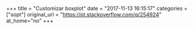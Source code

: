 +++
title = "Customizar boxplot"
date = "2017-11-13 16:15:17"
categories = ["sopt"]
original_url = "https://pt.stackoverflow.com/q/254924"
at_home="no"
+++

